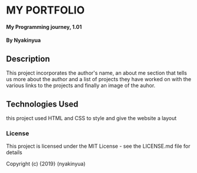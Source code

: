 # MY PORTFOLIO
#### My Programming journey, 1.01
#### By **Nyakinyua**
## Description
This project incorporates the author's name, an about me section that tells us more about the author and a list of projects they have worked on with the various links to the projects and finally an image of the auhor.
## Technologies Used
this project used HTML and CSS to style and give the website a layout

### License
This project is licensed under the MIT License - see the LICENSE.md file for details

  Copyright (c) {2019} (nyakinyua)

 